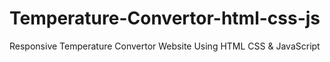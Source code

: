 # Temperature-Convertor-html-css-js
Responsive Temperature Convertor Website Using HTML CSS &amp; JavaScript
